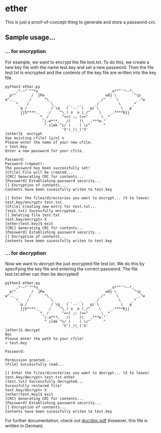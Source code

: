 # ether
This is just a proof-of-concept thing to generate and store a password-crc.

## Sample usage...
### ... for encryption
For example, we want to encrypt the file test.txt. To do this, we create a new key file with the name test.key and set a new password. Then the file test.txt is encrypted and the contents of the key file are written into the key file.
```console
python3 ether.py
     ,*-~"`^"*u_                                _u*"^`"~-*,
  p!^       /  jPw                            w9j \        ^!p
w^.._      /      "\_                      _/"     \        _.^w
     *_   /          \_      _    _      _/         \     _* 
       q /           / \q   ( `--` )   p/ \          \   p
       jj5****._    /    ^\_) o  o (_/^    \    _.****6jj
                *_ /      "==) ;; (=="      \ _*
                 `/.w***,   /(    )\   ,***w."
                  ^ ilmk ^c/ )    ( \c^      ^
                          'V')_)(_('V'
[ether]$  enctypt
Use existing cfile? [y/n] n
Please enter the name of your new cfile.
> test.key
Enter a new password for your cfile.

Password: 
Password (repeat): 
The password has been successfully set!
[CFile] File will be created...
[CRC] Generating CRC for contents...
[Password] Establishing password security...
[] Encryption of contents...
Contents have been sucessfully writen to test.key

[] Enter the files/directories you want to encrypt... (X to leave)
test.key/encrypt> test.txt
[CFile] Creating new entry for test.txt...
[test.txt] Sucessfully encrypted...
[] Deleting file test.txt
test.key/encrypt> X
[ether/test.key]$ exit
[CRC] Generating CRC for contents...
[Password] Establishing password security...
[] Encryption of contents...
Contents have been sucessfully writen to test.key
```
### ... for decryption
Now we want to decrypt the just encrypted file test.txt. We do this by specifying the key file and entering the correct password. The file test.txt.ether can then be decrypted!
```console
python3 ether.py
     ,*-~"`^"*u_                                _u*"^`"~-*,
  p!^       /  jPw                            w9j \        ^!p
w^.._      /      "\_                      _/"     \        _.^w
     *_   /          \_      _    _      _/         \     _* 
       q /           / \q   ( `--` )   p/ \          \   p
       jj5****._    /    ^\_) o  o (_/^    \    _.****6jj
                *_ /      "==) ;; (=="      \ _*
                 `/.w***,   /(    )\   ,***w."
                  ^ ilmk ^c/ )    ( \c^      ^
                          'V')_)(_('V'
[ether]$ decrypt
Dec
Please enter the path to your cfile!
> test.key

Password: 

Permission granted...
[File] Successfully read...

[] Enter the files/directories you want to decrypt... (X to leave)
test.key/decrypt> test.txt.ether
[test.txt] Successfully decrypted...
Sucessfully restored file!
test.key/decrypt> X
[ether/test.key]$ exit
[CRC] Generating CRC for contents...
[Password] Establishing password security...
[] Encryption of contents...
Contents have been sucessfully writen to test.key
```

For further documentation, check out [doc/doc.pdf](https://github.com/fwidmaier/ether/blob/main/doc/doc.pdf) (however, this file is written in German).

